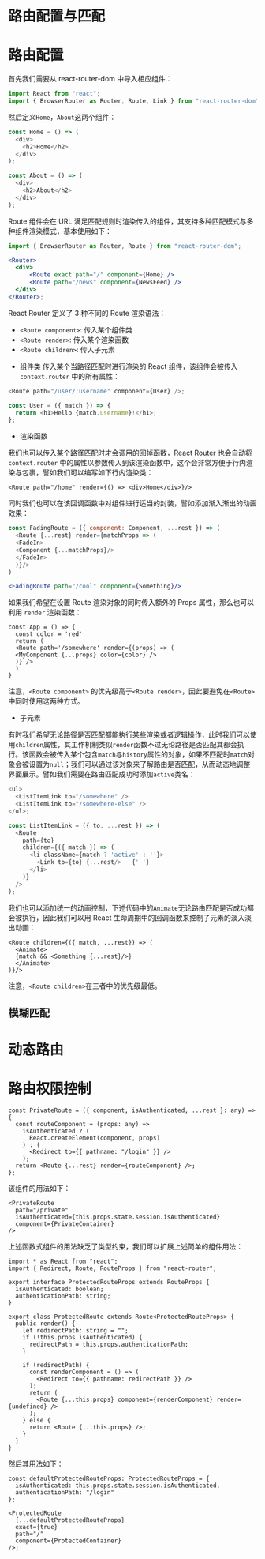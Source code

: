 # 路由配置与匹配

# 路由配置

首先我们需要从 react-router-dom 中导入相应组件：

```js
import React from "react";
import { BrowserRouter as Router, Route, Link } from "react-router-dom";
```

然后定义`Home`，`About`这两个组件：

```js
const Home = () => (
  <div>
    <h2>Home</h2> 
  </div>
);

const About = () => (
  <div>
    <h2>About</h2> 
  </div>
);
```

Route 组件会在 URL 满足匹配规则时渲染传入的组件，其支持多种匹配模式与多种组件渲染模式，基本使用如下：

```jsx
import { BrowserRouter as Router, Route } from "react-router-dom";

<Router>
  <div>
      <Route exact path="/" component={Home} />
      <Route path="/news" component={NewsFeed} />
  </div>
</Router>;
```

React Router 定义了 3 种不同的 Route 渲染语法：

- `<Route component>`: 传入某个组件类
- `<Route render>`: 传入某个渲染函数
- `<Route children>`: 传入子元素

* 组件类
  传入某个当路径匹配时进行渲染的 React 组件，该组件会被传入`context.router` 中的所有属性：

```js
<Route path="/user/:username" component={User} />;

const User = ({ match }) => {
  return <h1>Hello {match.username}!</h1>;
};
```

- 渲染函数

我们也可以传入某个路径匹配时才会调用的回掉函数，React Router 也会自动将 `context.router` 中的属性以参数传入到该渲染函数中，这个会非常方便于行内渲染与包裹，譬如我们可以编写如下行内渲染类：

```
<Route path="/home" render={() => <div>Home</div>}/>
```

同时我们也可以在该回调函数中对组件进行适当的封装，譬如添加渐入渐出的动画效果：

```jsx
const FadingRoute = ({ component: Component, ...rest }) => (
  <Route {...rest} render={matchProps => (
  <FadeIn>
  <Component {...matchProps}/>
  </FadeIn>
  )}/>
)

<FadingRoute path="/cool" component={Something}/>
```

如果我们希望在设置 Route 渲染对象的同时传入额外的 Props 属性，那么也可以利用 `render` 渲染函数：

```
const App = () => {
  const color = 'red'
  return (
  <Route path='/somewhere' render={(props) => (
  <MyComponent {...props} color={color} />
  )} />
  )
}
```

注意，`<Route component>` 的优先级高于`<Route render>`，因此要避免在`<Route>`中同时使用这两种方式。

- 子元素

有时我们希望无论路径是否匹配都能执行某些渲染或者逻辑操作，此时我们可以使用`children`属性，其工作机制类似`render`函数不过无论路径是否匹配其都会执行。该函数会被传入某个包含`match`与`history`属性的对象，如果不匹配时`match`对象会被设置为`null`；我们可以通过该对象来了解路由是否匹配，从而动态地调整界面展示。譬如我们需要在路由匹配成功时添加`active`类名：

```js
<ul>
  <ListItemLink to="/somewhere" />
  <ListItemLink to="/somewhere-else" />
</ul>;

const ListItemLink = ({ to, ...rest }) => (
  <Route
    path={to}
    children={({ match }) => (
      <li className={match ? 'active' : ''}>
        <Link to={to} {...rest/>   {' '}
      </li>
    )}
  />
);
```

我们也可以添加统一的动画控制，下述代码中的`Animate`无论路由匹配是否成功都会被执行，因此我们可以用 React 生命周期中的回调函数来控制子元素的淡入淡出动画：

```
<Route children={({ match, ...rest}) => (
  <Animate>
  {match && <Something {...rest}/>}
  </Animate>
)}/>
```

注意，`<Route children>`在三者中的优先级最低。

## 模糊匹配

# 动态路由

# 路由权限控制

```tsx
const PrivateRoute = ({ component, isAuthenticated, ...rest }: any) => {
  const routeComponent = (props: any) =>
    isAuthenticated ? (
      React.createElement(component, props)
    ) : (
      <Redirect to={{ pathname: "/login" }} />
    );
  return <Route {...rest} render={routeComponent} />;
};
```

该组件的用法如下：

```tsx
<PrivateRoute
  path="/private"
  isAuthenticated={this.props.state.session.isAuthenticated}
  component={PrivateContainer}
/>
```

上述函数式组件的用法缺乏了类型约束，我们可以扩展上述简单的组件用法：

```tsx
import * as React from "react";
import { Redirect, Route, RouteProps } from "react-router";

export interface ProtectedRouteProps extends RouteProps {
  isAuthenticated: boolean;
  authenticationPath: string;
}

export class ProtectedRoute extends Route<ProtectedRouteProps> {
  public render() {
    let redirectPath: string = "";
    if (!this.props.isAuthenticated) {
      redirectPath = this.props.authenticationPath;
    }

    if (redirectPath) {
      const renderComponent = () => (
        <Redirect to={{ pathname: redirectPath }} />
      );
      return (
        <Route {...this.props} component={renderComponent} render={undefined} />
      );
    } else {
      return <Route {...this.props} />;
    }
  }
}
```

然后其用法如下：

```tsx
const defaultProtectedRouteProps: ProtectedRouteProps = {
  isAuthenticated: this.props.state.session.isAuthenticated,
  authenticationPath: "/login"
};

<ProtectedRoute
  {...defaultProtectedRouteProps}
  exact={true}
  path="/"
  component={ProtectedContainer}
/>;
```
